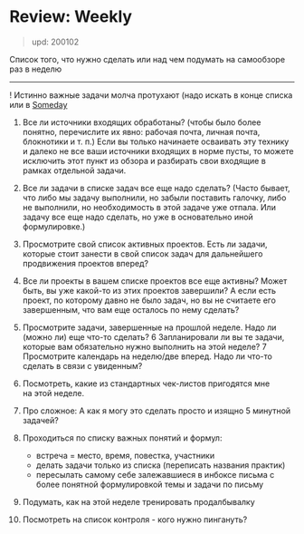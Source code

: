 # Review: Weekly
> upd: 200102

Список того, что нужно сделать или над чем подумать на самообзоре раз в неделю

---

! Истинно важные задачи молча протухают (надо искать в конце списка или в [Someday](Someday.md)

1. Все ли источники входящих обработаны? (чтобы было более понятно, перечислите их явно: рабочая почта, личная почта, блокнотики и т. п.) Если вы только начинаете осваивать эту технику и далеко не все ваши источники входящих в норме пусты, то можете исключить этот пункт из обзора и разбирать свои входящие в рамках отдельной задачи.

2. Все ли задачи в списке задач все еще надо сделать? (Часто бывает, что либо мы задачу выполнили, но забыли поставить галочку, либо не выполнили, но необходимость в этой задаче уже отпала. Или задачу все еще надо сделать, но уже в основательно иной формулировке.)

3. Просмотрите свой список активных проектов. Есть ли задачи, которые стоит занести в свой список задач для дальнейшего продвижения проектов вперед?

4. Все ли проекты в вашем списке проектов все еще активны? Может быть, вы уже какой-то из этих проектов завершили? А если есть проект, по которому давно не было задач, но вы не считаете его завершенным, что вам еще осталось по нему сделать?

5. Просмотрите задачи, завершенные на прошлой неделе. Надо ли (можно ли) еще что-то сделать? 6  Запланировали ли вы те задачи, которые вам обязательно нужно выполнить на этой неделе? 7  Просмотрите календарь на неделю/две вперед. Надо ли что-то сделать в связи с увиденным?

6. Посмотреть, какие из стандарт­ных чек-листов пригодятся мне на этой неделе.

7. Про сложное: А как я могу это сделать просто и изящно 5 минутной задачей?

8. Проходиться по списку важных понятий и формул:
   - встреча = место, время, повестка, участники
   - делать задачи только из списка (переписать названия практик)
   - пересылать самому себе залежавшиеся в инбоксе письма с более понятной формулировкой темы и задачи по письму

9. Подумать, как на этой неделе тренировать продалбывалку
10. Посмотреть на список контроля - кого нужно пингануть?
